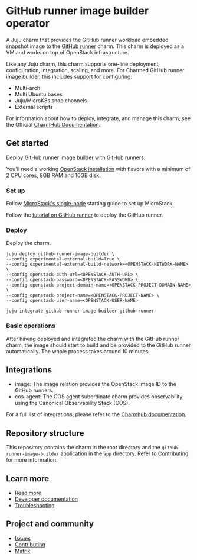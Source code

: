 # GitHub runner image builder operator
<!-- Use this space for badges -->

A Juju charm that provides the GitHub runner workload embedded snapshot image to the 
[GitHub runner](https://charmhub.io/github-runner) charm. This charm is deployed as a VM and works
on top of OpenStack infrastructure.

Like any Juju charm, this charm supports one-line deployment, configuration, integration, scaling,
and more. For Charmed GitHub runner image builder, this includes support for configuring:
* Multi-arch
* Multi Ubuntu bases
* Juju/MicroK8s snap channels
* External scripts

For information about how to deploy, integrate, and manage this charm, see the Official 
[CharmHub Documentation](https://charmhub.io/github-runner-image-builder).

## Get started
<!--Briefly summarize what the user will achieve in this guide.-->
Deploy GitHub runner image builder with GitHub runners.

<!--Indicate software and hardware prerequisites-->
You'll need a working [OpenStack installation](https://microstack.run/docs/single-node) with
flavors with a minimum of 2 CPU cores, 8GB RAM and 10GB disk.

### Set up

Follow [MicroStack's single-node](https://microstack.run/docs/single-node) starting guide to set 
up MicroStack.

Follow the [tutorial on GitHub runner](https://charmhub.io/github-runner) to deploy the GitHub
runner.

### Deploy

Deploy the charm.

```
juju deploy github-runner-image-builder \
--config experimental-external-build=True \
--config experimental-external-build-network=<OPENSTACK-NETWORK-NAME> \
--config openstack-auth-url=<OPENSTACK-AUTH-URL> \
--config openstack-password=<OPENSTACK-PASSWORD> \
--config openstack-project-domain-name=<OPENSTACK-PROJECT-DOMAIN-NAME> \
--config openstack-project-name=<OPENSTACK-PROJECT-NAME> \
--config openstack-user-name=<OPENSTACK-USER-NAME>

juju integrate github-runner-image-builder github-runner
```

### Basic operations
<!--Brief walkthrough of performing standard configurations or operations-->

After having deployed and integrated the charm with the GitHub runner charm, the image should start
to build and be provided to the GitHub runner automatically. The whole process takes around 10
minutes.

## Integrations
<!-- Information about particularly relevant interfaces, endpoints or libraries related to the charm. For example, peer relation endpoints required by other charms for integration.--> 
* image: The image relation provides the OpenStack image ID to the GitHub runners.
* cos-agent: The COS agent subordinate charm provides observability using the Canonical
Observability Stack (COS).

For a full list of integrations, please refer to the [Charmhub documentation](https://charmhub.io/github-runner-image-builder/integrations).

## Repository structure

This repository contains the charm in the root directory and the `github-runner-image-builder`
application in the `app` directory. Refer to [Contributing](CONTRIBUTING.md) for more information.

## Learn more
* [Read more](https://charmhub.io/github-runner-image-builder) <!--Link to the charm's official documentation-->
* [Developer documentation](https://github.com/canonical/github-runner-image-builder-operator/blob/main/CONTRIBUTING.md) <!--Link to any developer documentation-->
* [Troubleshooting](https://matrix.to/#/#charmhub-charmdev:ubuntu.com)

## Project and community
* [Issues](https://github.com/canonical/github-runner-image-builder-operator/issues) <!--Link to GitHub issues (if applicable)-->
* [Contributing](https://github.com/canonical/github-runner-image-builder-operator/blob/main/CONTRIBUTING.md) <!--Link to any contribution guides--> 
* [Matrix](https://matrix.to/#/#charmhub-charmdev:ubuntu.com) <!--Link to contact info (if applicable), e.g. Matrix channel-->
